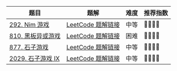 | 题目                                                         | 题解                                                         | 难度 | 推荐指数 |
| ------------------------------------------------------------ | ------------------------------------------------------------ | ---- | -------- |
| [292. Nim 游戏](https://leetcode-cn.com/problems/nim-game/)  | [LeetCode 题解链接](https://leetcode-cn.com/problems/nim-game/solution/gong-shui-san-xie-noxiang-xin-ke-xue-xi-wmz2t/) | 中等 | 🤩🤩🤩🤩     |
| [810. 黑板异或游戏](https://leetcode-cn.com/problems/chalkboard-xor-game/) | [LeetCode 题解链接](https://leetcode-cn.com/problems/chalkboard-xor-game/solution/gong-shui-san-xie-noxiang-xin-ke-xue-xi-ges7k/) | 困难 | 🤩🤩🤩🤩     |
| [877. 石子游戏](https://leetcode-cn.com/problems/stone-game/) | [LeetCode 题解链接](https://leetcode-cn.com/problems/stone-game/solution/gong-shui-san-xie-jing-dian-qu-jian-dp-j-wn31/) | 中等 | 🤩🤩🤩🤩     |
| [2029. 石子游戏 IX](https://leetcode-cn.com/problems/stone-game-ix/) | [LeetCode 题解链接](https://leetcode-cn.com/problems/stone-game-ix/solution/gong-shui-san-xie-fen-qing-kuang-tao-lun-h1oa/) | 中等 | 🤩🤩🤩🤩     |

